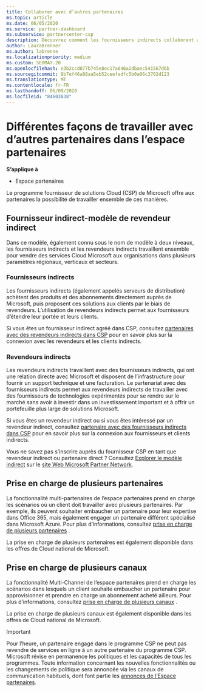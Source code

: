```yaml
---
title: Collaborer avec d’autres partenaires
ms.topic: article
ms.date: 06/05/2020
ms.service: partner-dashboard
ms.subservice: partnercenter-csp
description: Découvrez comment les fournisseurs indirects collaborent avec des revendeurs indirects dans le programme fournisseur de solutions Cloud (CSP) et déterminez le rôle qui vous convient.
author: LauraBrenner
ms.author: labrenne
ms.localizationpriority: medium
ms.custom: SEOMAY.20
ms.openlocfilehash: e3b2ccd077b745e8ec17a046a2dbaec541567d6b
ms.sourcegitcommit: 8b7ef46a88aa5eb52ceefadfc5b0a06c3702d123
ms.translationtype: MT
ms.contentlocale: fr-FR
ms.lasthandoff: 06/09/2020
ms.locfileid: "84603838"
---
```

# <a name="different-ways-you-can-work-with-other-partners-in-partner-center"></a>Différentes façons de travailler avec d’autres partenaires dans l’espace partenaires

**S’applique à**

- Espace partenaires

Le programme fournisseur de solutions Cloud (CSP) de Microsoft offre aux partenaires la possibilité de travailler ensemble de ces manières.

## <a name="indirect-provider-indirect-reseller-model"></a>Fournisseur indirect-modèle de revendeur indirect

Dans ce modèle, également connu sous le nom de modèle à deux niveaux, les fournisseurs indirects et les revendeurs indirects travaillent ensemble pour vendre des services Cloud Microsoft aux organisations dans plusieurs paramètres régionaux, verticaux et secteurs. 

### <a name="indirect-providers"></a>Fournisseurs indirects

Les fournisseurs indirects (également appelés serveurs de distribution) achètent des produits et des abonnements directement auprès de Microsoft, puis proposent ces solutions aux clients par le biais de revendeurs. L’utilisation de revendeurs indirects permet aux fournisseurs d’étendre leur portée et leurs clients. 

Si vous êtes un fournisseur indirect agréé dans CSP, consultez [partenaires avec des revendeurs indirects dans CSP](indirect-provider-tasks-in-partner-center.md) pour en savoir plus sur la connexion avec les revendeurs et les clients indirects. 

### <a name="indirect-resellers"></a>Revendeurs indirects

Les revendeurs indirects travaillent avec des fournisseurs indirects, qui ont une relation directe avec Microsoft et disposent de l’infrastructure pour fournir un support technique et une facturation. Le partenariat avec des fournisseurs indirects permet aux revendeurs indirects de travailler avec des fournisseurs de technologies expérimentés pour se rendre sur le marché sans avoir à investir dans un investissement important et à offrir un portefeuille plus large de solutions Microsoft. 

Si vous êtes un revendeur indirect ou si vous êtes intéressé par un revendeur indirect, consultez [partenaire avec des fournisseurs indirects dans CSP](indirect-reseller-tasks-in-partner-center.md) pour en savoir plus sur la connexion aux fournisseurs et clients indirects.

Vous ne savez pas s’inscrire auprès du fournisseur CSP en tant que revendeur indirect ou partenaire direct ? Consultez [Explorer le modèle indirect](https://partner.microsoft.com/cloud-solution-provider/indirect) sur le [site Web Microsoft Partner Network](https://partner.microsoft.com).   

## <a name="multi-partner-support"></a>Prise en charge de plusieurs partenaires

La fonctionnalité multi-partenaires de l’espace partenaires prend en charge les scénarios où un client doit travailler avec plusieurs partenaires. Par exemple, ils peuvent souhaiter embaucher un partenaire pour leur expertise dans Office 365, mais également engager un partenaire différent spécialisé dans Microsoft Azure. Pour plus d’informations, consultez [prise en charge de plusieurs partenaires](multipartner.md) .

La prise en charge de plusieurs partenaires est également disponible dans les offres de Cloud national de Microsoft. 

## <a name="multi-channel-support"></a>Prise en charge de plusieurs canaux

La fonctionnalité Multi-Channel de l’espace partenaires prend en charge les scénarios dans lesquels un client souhaite embaucher un partenaire pour approvisionner et prendre en charge un abonnement acheté ailleurs. Pour plus d’informations, consultez [prise en charge de plusieurs canaux](multichannel.md) .

La prise en charge de plusieurs canaux est également disponible dans les offres de Cloud national de Microsoft.

> [!IMPORTANT]  
> Pour l’heure, un partenaire engagé dans le programme CSP ne peut pas revendre de services en ligne à un autre partenaire du programme CSP. Microsoft révise en permanence les politiques et les capacités de tous les programmes. Toute information concernant les nouvelles fonctionnalités ou les changements de politique sera annoncée via les canaux de communication habituels, dont font partie les [annonces de l’Espace partenaires](announcements/index.md).
